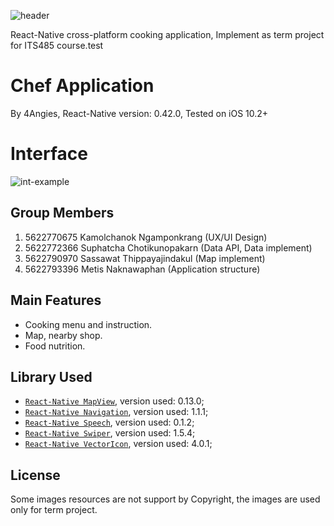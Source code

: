![header](https://cloud.githubusercontent.com/assets/16816991/25781335/22f27352-3363-11e7-8369-6573948faf81.png)


React-Native cross-platform cooking application, Implement as term project for ITS485 course.test

# Chef Application

By 4Angies,
React-Native version: 0.42.0, Tested on iOS 10.2+

# Interface

![int-example](https://user-images.githubusercontent.com/16799884/26963526-302f7de4-4d17-11e7-91bd-e9ddd2ab9a9f.gif)

## Group Members

1. 5622770675 Kamolchanok Ngamponkrang (UX/UI Design)
2. 5622772366 Suphatcha Chotikunopakarn (Data API, Data implement)
3. 5622790970 Sassawat Thippayajindakul (Map implement)
4. 5622793396 Metis Naknawaphan (Application structure)

## Main Features

* Cooking menu and instruction.
* Map, nearby shop.
* Food nutrition.

## Library Used

* [`React-Native MapView`](https://github.com/airbnb/react-native-maps), version used: 0.13.0;
* [`React-Native Navigation`](https://github.com/wix/react-native-navigation), version used: 1.1.1;
* [`React-Native Speech`](https://github.com/naoufal/react-native-speech), version used: 0.1.2;
* [`React-Native Swiper`](https://github.com/leecade/react-native-swiper), version used: 1.5.4;
* [`React-Native VectorIcon`](https://github.com/oblador/react-native-vector-icons), version used: 4.0.1;

## License

Some images resources are not support by Copyright, the images are used only for term project.
